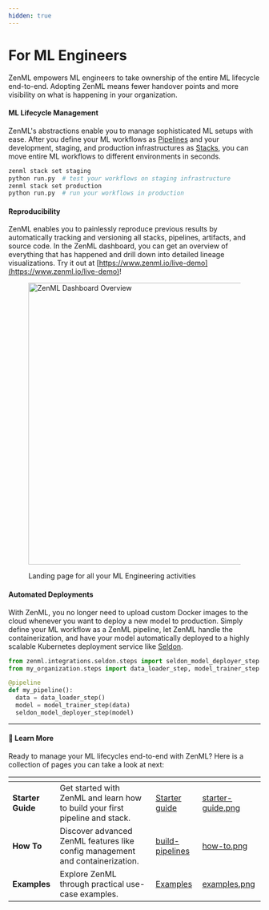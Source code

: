 ```yaml
---
hidden: true
---
```


# For ML Engineers

ZenML empowers ML engineers to take ownership of the entire ML lifecycle end-to-end. Adopting ZenML means fewer handover points and more visibility on what is happening in your organization.

#### **ML Lifecycle Management**

ZenML's abstractions enable you to manage sophisticated ML setups with ease. After you define your ML workflows as [Pipelines](../core-concepts.md#1-development) and your development, staging, and production infrastructures as [Stacks](../core-concepts.md#2-execution), you can move entire ML workflows to different environments in seconds.

```bash
zenml stack set staging
python run.py  # test your workflows on staging infrastructure
zenml stack set production
python run.py  # run your workflows in production
```

#### **Reproducibility**

ZenML enables you to painlessly reproduce previous results by automatically tracking and versioning all stacks, pipelines, artifacts, and source code. In the ZenML dashboard, you can get an overview of everything that has happened and drill down into detailed lineage visualizations. Try it out at [https://www.zenml.io/live-demo](https://www.zenml.io/live-demo)!

<figure><img src="../../.gitbook/assets/Dashboard.png" alt="ZenML Dashboard Overview" width="563"><figcaption><p>Landing page for all your ML Engineering activities</p></figcaption></figure>

#### **Automated Deployments**

With ZenML, you no longer need to upload custom Docker images to the cloud whenever you want to deploy a new model to production. Simply define your ML workflow as a ZenML pipeline, let ZenML handle the containerization, and have your model automatically deployed to a highly scalable Kubernetes deployment service like [Seldon](../../component-guide/model-deployers/seldon.md).

```python
from zenml.integrations.seldon.steps import seldon_model_deployer_step
from my_organization.steps import data_loader_step, model_trainer_step

@pipeline
def my_pipeline():
  data = data_loader_step()
  model = model_trainer_step(data)
  seldon_model_deployer_step(model)
```

***

#### :rocket: **Learn More**

Ready to manage your ML lifecycles end-to-end with ZenML? Here is a collection of pages you can take a look at next:

<table data-view="cards"><thead><tr><th></th><th></th><th data-hidden data-card-target data-type="content-ref"></th><th data-hidden data-card-cover data-type="files"></th></tr></thead><tbody><tr><td><strong>Starter Guide</strong></td><td>Get started with ZenML and learn how to build your first pipeline and stack.</td><td><a href="https://app.gitbook.com/s/75OYotLPi8TviSrtZTJZ/starter-guide">Starter guide</a></td><td><a href="../../.gitbook/assets/starter-guide.png">starter-guide.png</a></td></tr><tr><td><strong>How To</strong></td><td>Discover advanced ZenML features like config management and containerization.</td><td><a href="../../how-to/pipeline-development/build-pipelines/">build-pipelines</a></td><td><a href="../../.gitbook/assets/how-to.png">how-to.png</a></td></tr><tr><td><strong>Examples</strong></td><td>Explore ZenML through practical use-case examples.</td><td><a href="https://app.gitbook.com/s/75OYotLPi8TviSrtZTJZ/examples">Examples</a></td><td><a href="../../.gitbook/assets/examples.png">examples.png</a></td></tr></tbody></table>
